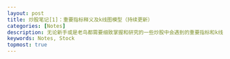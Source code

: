 ```yaml
---
layout: post
title: 炒股笔记[1]：重要指标释义及k线图模型（持续更新）
categories: [Notes]
description: 无论新手或是老鸟都需要细致掌握和研究的一些炒股中会遇到的重要指标和k线图模型。
keywords: Notes, Stock
topmost: true
---
```



